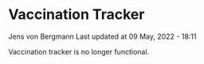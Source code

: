 Vaccination Tracker
================
Jens von Bergmann
Last updated at 09 May, 2022 - 18:11

Vaccination tracker is no longer functional.
